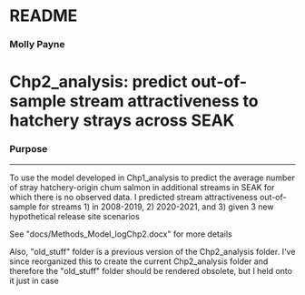 # README

### Molly Payne

# Chp2_analysis: predict out-of-sample stream attractiveness to hatchery strays across SEAK

### Purpose

----

To use the model developed in Chp1_analysis to predict the average number of stray hatchery-origin chum salmon in additional streams in SEAK for which there is no observed data. I predicted stream attractiveness out-of-sample for streams 1) in 2008-2019, 2) 2020-2021, and 3) given 3 new hypothetical release site scenarios <br>

See "docs/Methods_Model_logChp2.docx" for more details

Also, "old_stuff" folder is a previous version of the Chp2_analysis folder. I've
since reorganized this to create the current Chp2_analysis folder and therefore
the "old_stuff" folder should be rendered obsolete, but I held onto it just in
case